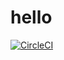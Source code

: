 # hello
[![CircleCI](https://circleci.com/gh/lsh41610/hello/tree/main.svg?style=svg)](https://circleci.com/gh/lsh41610/hello/tree/main)